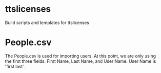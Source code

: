 # ttslicenses
Build scripts and templates for ttslicenses


# People.csv
The People.csv is used for importing users. At this point, we are only using the first three fields. First Name, Last Name, and User Name. User Name is 'first.last'. 
